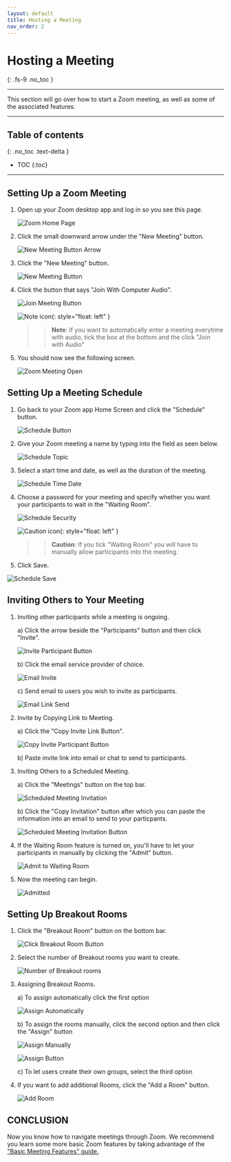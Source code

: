 ```yaml
---
layout: default
title: Hosting a Meeting
nav_order: 2
---
```


# Hosting a Meeting
{: .fs-9 .no_toc }

---

 This section will go over how to start a Zoom meeting, as well as some of the associated features.

---

## Table of contents
{: .no_toc .text-delta }
* TOC
{:toc}

---

## Setting Up a Zoom Meeting

1. Open up your Zoom desktop app and log in so you see this page.

     ![Zoom Home Page](https://github.com/crispyfalafel/zoom-guide/blob/gh-pages/assets/images/OpenZoomHomePage.PNG?raw=true "ZoomHomePage")
 
2. Click the small downward arrow under the "New Meeting" button.

     ![New Meeting Button Arrow](https://github.com/crispyfalafel/zoom-guide/blob/gh-pages/assets/images/newMeetingButtonArrow.PNG?raw=true "NewMeetingButtonArrow")

3. Click the "New Meeting" button.

      ![New Meeting Button](https://github.com/crispyfalafel/zoom-guide/blob/gh-pages/assets/images/newMeetingButton.PNG?raw=true "NewMeetingButton")

4. Click the button that says "Join With Computer Audio".

      ![Join Meeting Button](https://github.com/crispyfalafel/zoom-guide/blob/gh-pages/assets/images/joinMeetingWithAudio.PNG?raw=true "JoinMeetingButton")
 
      ![Note icon](https://github.com/crispyfalafel/zoom-guide/blob/gh-pages/assets/images/note.png?raw=true "Note"){: style="float: left" }
   
   >> **Note**: If you want to automatically enter a meeting everytime with audio, tick the box at the bottom and the click "Join with Audio"
  
5. You should now see the following screen. 

      ![Zoom Meeting Open](https://github.com/crispyfalafel/zoom-guide/blob/gh-pages/assets/images/zoomMeetingMade.png?raw=true "ZoomMeetingOpen")

## Setting Up a Meeting Schedule

1. Go back to your Zoom app Home Screen and click the "Schedule" button.

      ![Schedule Button](https://github.com/crispyfalafel/zoom-guide/blob/gh-pages/assets/images/scheduleButton.PNG?raw=true "ScheduleButton")

2. Give your Zoom meeting a name by typing into the field as seen below.

      ![Schedule Topic](https://github.com/crispyfalafel/zoom-guide/blob/gh-pages/assets/images/scheduleTopic.PNG?raw=true "ScheduleTopic")

3. Select a start time and date, as well as the duration of the meeting.

      ![Schedule Time Date](https://github.com/crispyfalafel/zoom-guide/blob/gh-pages/assets/images/scheduleTimeDate.PNG?raw=true "ScheduleTimeDate")

4. Choose a password for your meeting and specify whether you want your participants to wait in the "Waiting Room".

     ![Schedule Security](https://github.com/crispyfalafel/zoom-guide/blob/gh-pages/assets/images/scheduleSecurity.PNG?raw=true "ScheduleSecurity")

     ![Caution icon](https://github.com/crispyfalafel/zoom-guide/blob/gh-pages/assets/images/caution.png?raw=true "Caution"){: style="float: left" }
     >> **Caution**: If you tick "Waiting Room" you will have to manually allow participants into the meeting.
 
5. Click Save.

 ![Schedule Save](https://github.com/crispyfalafel/zoom-guide/blob/gh-pages/assets/images/scheduleSave.PNG?raw=true "ScheduleSave")


## Inviting Others to Your Meeting

1. Inviting other participants while a meeting is ongoing.

      a) Click the arrow beside the "Participants" button and then click "Invite".

   ![Invite Participant Button](https://github.com/crispyfalafel/zoom-guide/blob/gh-pages/assets/images/inviteParticipantButton.PNG?raw=true "InviteParticipantButton")

      b) Click the email service provider of choice.

   ![Email Invite](https://github.com/crispyfalafel/zoom-guide/blob/gh-pages/assets/images/emailInvite.png?raw=true "EmailInvite") 

      c) Send email to users you wish to invite as participants.

   ![Email Link Send](https://github.com/crispyfalafel/zoom-guide/blob/gh-pages/assets/images/sendEmailLink.png?raw=true "EmailLinkSend") 

2. Invite by Copying Link to Meeting.

      a) Click the "Copy Invite Link Button".

      ![Copy Invite Participant Button](https://github.com/crispyfalafel/zoom-guide/blob/gh-pages/assets/images/copyLinkInvitation.PNG?raw=true "CopyInviteParticipantButton")

      b) Paste invite link into email or chat to send to participants. 

3. Inviting Others to a Scheduled Meeting.

      a) Click the "Meetings" button on the top bar.

      ![Scheduled Meeting Invitation](https://github.com/crispyfalafel/zoom-guide/blob/gh-pages/assets/images/scheduleMeetingInvitation.PNG?raw=true "ScheduledMeetingInvitation")

      b) Click the "Copy Invitation" button after which you can paste the information into an email to send to your particpants. 

      ![Scheduled Meeting Invitation Button](https://github.com/crispyfalafel/zoom-guide/blob/gh-pages/assets/images/scheduleMeetingInvitationButton.PNG?raw=true "ScheduledMeetingInvitationButton")

4. If the Waiting Room feature is turned on, you'll have to let your participants in manually by clicking the "Admit" button. 

      ![Admit to Waiting Room](https://github.com/crispyfalafel/zoom-guide/blob/gh-pages/assets/images/admitToWaitingRoom.png?raw=true "AdmitToWaitingRoom") 

5. Now the meeting can begin.

      ![Admitted](https://github.com/crispyfalafel/zoom-guide/blob/gh-pages/assets/images/admitted.png?raw=true "Admitted") 

## Setting Up Breakout Rooms

1. Click the "Breakout Room" button on the bottom bar.

      ![Click Breakout Room Button](https://github.com/crispyfalafel/zoom-guide/blob/gh-pages/assets/images/clickBreakoutRoomButton.PNG?raw=true "ClickBreakoutRoomButton")

2. Select the number of Breakout rooms you want to create.

      ![Number of Breakout rooms](https://github.com/crispyfalafel/zoom-guide/blob/gh-pages/assets/images/numberOfBreakoutRooms.PNG?raw=true "NumberOfBreakoutRooms")

3. Assigning Breakout Rooms.

      a) To assign automatically click the first option

      ![Assign Automatically](https://github.com/crispyfalafel/zoom-guide/blob/gh-pages/assets/images/assignAutomatically.PNG?raw=true "AssignAutomatically")

      b) To assign the rooms manually, click the second option and then click the "Assign" button 

      ![Assign Manually](https://github.com/crispyfalafel/zoom-guide/blob/gh-pages/assets/images/assignManually.PNG?raw=true "AssignManually")

      ![Assign Button](https://github.com/crispyfalafel/zoom-guide/blob/gh-pages/assets/images/assignButton.PNG?raw=true "AssignButton")

      c) To let users create their own groups, select the third option

4. If you want to add additional Rooms, click the "Add a Room" button.

      ![Add Room](https://github.com/crispyfalafel/zoom-guide/blob/gh-pages/assets/images/addRoom.PNG?raw=true "AddRoom")

## CONCLUSION

   Now you know how to navigate meetings through Zoom. We recommend you learn some more basic Zoom features by taking advantage of the ["Basic Meeting Features" guide.](https://crispyfalafel.github.io/zoom-guide/basic-features)



